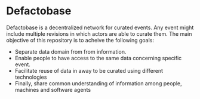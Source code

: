 # Defactobase

Defactobase is a decentralized network for curated events. Any event might include multiple revisions in which actors are able to curate them. The main objective of this repository is to acheive the following goals:

- Separate data domain from from information.
- Enable people to have access to the same data concerning specific event.
- Facilitate reuse of data in away to be curated using different technologies
- Finally, share common understanding of information among people, machines and software agents 
